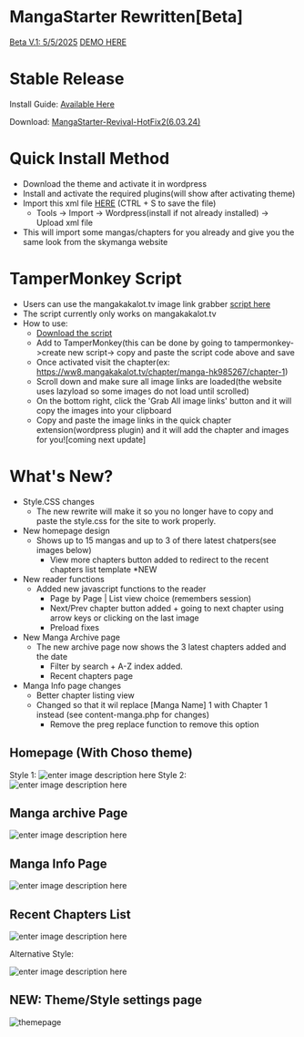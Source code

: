 # MangaStarter Rewritten[Beta]

[Beta V.1: 5/5/2025](https://github.com/sykhangdha/mangareader-wp/releases/tag/betaNew)
[DEMO HERE
](http://skymanga.42web.io/)

# Stable Release

Install Guide: [Available Here](https://skyha.rf.gd/mangastarter-install-guide/)

Download: [MangaStarter-Revival-HotFix2(6.03.24)](https://github.com/sykhangdha/mangareader-wp/releases/download/HotFix2/mangastart-Rebuilt-Hotfix2.zip)

# Quick Install Method
- Download the theme and activate it in wordpress
- Install and activate the required plugins(will show after activating theme)
- Import this xml file [HERE](https://raw.githubusercontent.com/sykhangdha/mangareader-wp/main/skymanga.WordPress.2024-05-26.xml) (CTRL + S  to save the file)
  	- Tools -> Import -> Wordpress(install if not already installed) -> Upload xml file
- This will import some mangas/chapters for you already and give you the same look from the skymanga website
 
 # TamperMonkey Script
- Users can use the mangakakalot.tv image link grabber [script here](https://raw.githubusercontent.com/sykhangdha/mangareader-wp/main/tampermonkey_script/mangakalottv.js)
- The script currently only works on mangakakalot.tv
- How to use:
  	- [Download the script](https://raw.githubusercontent.com/sykhangdha/mangareader-wp/main/tampermonkey_script/mangakalottv.js)
  	- Add to TamperMonkey(this can be done by going to tampermonkey->create new script-> copy and paste the script code above and save
  	- Once activated visit the chapter(ex: https://ww8.mangakakalot.tv/chapter/manga-hk985267/chapter-1)
  	- Scroll down and make sure all image links are loaded(the website uses lazyload so some images do not load until scrolled)
  	- On the bottom right, click the 'Grab All image links' button and it will copy the images into your clipboard
  	- Copy and paste the image links in the quick chapter extension(wordpress plugin) and it will add the chapter and images for you![coming next update]

# What's New?

 - Style.CSS changes
	 - The new rewrite will make it so you no longer have to copy and paste the style.css for the site to work properly.
- New homepage design
	 - Shows up to 15 mangas and up to 3 of there latest chatpers(see images below)
		 - View more chapters button added to redirect to the recent chapters list template *NEW
 - New reader functions
	 - Added new javascript functions to the reader
		 - Page by Page | List view choice (remembers session)
		 - Next/Prev chapter button added + going to next chapter using arrow keys or clicking on the last image
		 - Preload fixes
 - New Manga Archive page
	 - The new archive page now shows the 3 latest chapters added and the date
         - Filter by search + A-Z index added.
         - Recent chapters page
 - Manga Info page changes
	 - Better chapter listing view
	 - Changed so that it wil replace [Manga Name] 1 with Chapter 1 instead (see content-manga.php for changes)
		 - Remove the preg replace function to remove this option

## Homepage (With Choso theme)
Style 1:
![enter image description here](http://i.epvpimg.com/Z1oFbab.png)
Style 2:
![enter image description here](http://i.epvpimg.com/1RL9cab.png)

## Manga archive Page

![enter image description here](http://i.epvpimg.com/blp3bab.png)

## Manga Info Page

![enter image description here](http://i.epvpimg.com/WTvfdab.png)

## Recent Chapters List

![enter image description here](http://epvpimg.com/g5lzcab.png)

Alternative Style:

![enter image description here](http://i.epvpimg.com/gQJebab.png)

## NEW: Theme/Style settings page

![themepage](http://i.epvpimg.com/ltKVcab.png)

